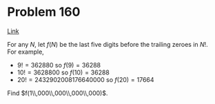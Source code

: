 # Problem 160

[Link](https://projecteuler.net/problem=160)

For any $N$, let $f(N)$ be the last five digits before the trailing zeroes in $N!$.  
For example,

*   $9! = 362880$ so $f(9)=36288$
*   $10! = 3628800$ so $f(10)=36288$
*   $20! = 2432902008176640000$ so $f(20)=17664$

Find $f(1\\,000\\,000\\,000\\,000)$.